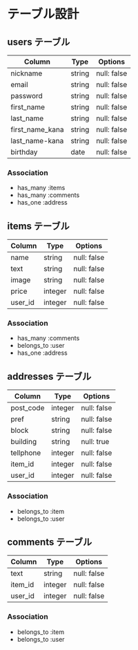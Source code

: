 # テーブル設計

## users テーブル

| Column          | Type    | Options     |
| --------------- | ------  | ----------- |
| nickname        | string  | null: false |
| email           | string  | null: false |
| password        | string  | null: false |
| first_name      | string  | null: false |
| last_name       | string  | null: false |
| first_name_kana | string  | null: false |
| last_name-kana  | string  | null: false |
| birthday        | date    | null: false |

### Association

- has_many :items
- has_many :comments
- has_one :address

## items テーブル

| Column  | Type       | Options     |
| ------  | ---------- | ----------- |
| name    | string     | null: false |
| text    | string     | null: false |
| image   | string     | null: false |
| price   | integer    | null: false |
| user_id | integer    | null: false |

### Association

- has_many :comments
- belongs_to :user
- has_one :address

## addresses テーブル

| Column     | Type       | Options     |
| ---------- | ---------- | ----------- |
| post_code  | integer    | null: false |
| pref       | string     | null: false |
| block      | string     | null: false |
| building   | string     | null: true  |
| tellphone  | integer    | null: false |
| item_id    | integer    | null: false |
| user_id    | integer    | null: false |

### Association

- belongs_to :item
- belongs_to :user

## comments テーブル

| Column  | Type       | Options     |
| ------  | ---------- | ----------- |
| text    | string     | null: false |
| item_id | integer    | null: false |
| user_id | integer    | null: false |

### Association

- belongs_to :item
- belongs_to :user
